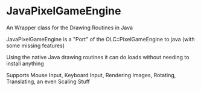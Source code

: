 # JavaPixelGameEngine
An Wrapper class for the Drawing Routines in Java

JavaPixelGameEngine is a "Port" of the OLC::PixelGameEngine to java (with some missing features)

Using the native Java drawing routines it can do loads without needing to install anything

Supports Mouse Input, Keyboard Input, Rendering Images, Rotating, Translating, an even Scaling Stuff
